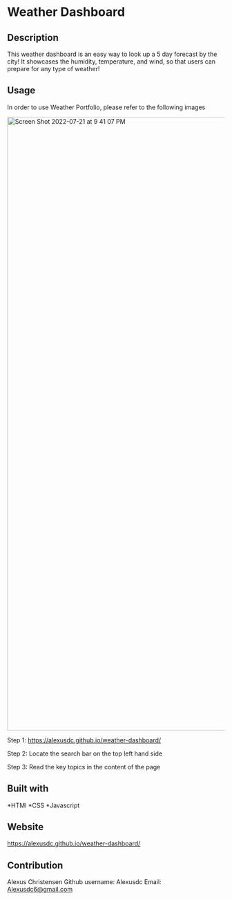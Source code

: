 # Weather Dashboard 

## Description 
This weather dashboard is an easy way to look up a 5 day forecast by the city! It showcases the humidity, temperature, and wind, so that users can prepare for any type of weather! 
## Usage 
In order to use Weather Portfolio, please refer to the following images 

<img width="1420" alt="Screen Shot 2022-07-21 at 9 41 07 PM" src="![Screenshot 2022-11-27 at 8 24 06 PM](https://user-images.githubusercontent.com/106570615/204193752-d1d1b687-ec29-4fda-96e2-d43c87255123.png)">

Step 1: https://alexusdc.github.io/weather-dashboard/

Step 2: Locate the search bar on the top left hand side

Step 3: Read the key topics in the content of the page 

## Built with 
*HTMl
*CSS
*Javascript 

## Website 
https://alexusdc.github.io/weather-dashboard/

## Contribution 
Alexus Christensen 
Github username: Alexusdc
Email: Alexusdc6@gmail.com